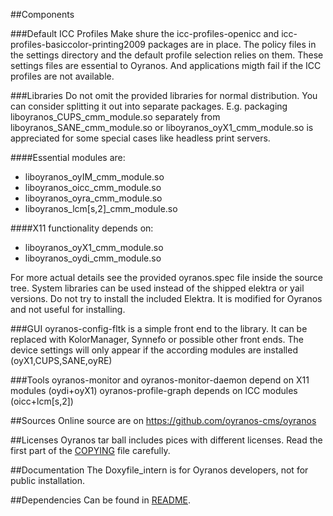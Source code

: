 ##Components


###Default ICC Profiles
Make shure the icc-profiles-openicc and icc-profiles-basiccolor-printing2009 
packages are in place. The policy files in the settings directory and the 
default profile selection relies on them. These settings files are essential 
to Oyranos. And applications migth fail if the ICC profiles are not available.


###Libraries
Do not omit the provided libraries for normal distribution. You can consider 
splitting it out into separate packages. E.g. 
packaging liboyranos_CUPS_cmm_module.so 
separately from liboyranos_SANE_cmm_module.so or liboyranos_oyX1_cmm_module.so 
is appreciated for some special cases like headless print servers.

####Essential modules are:
* liboyranos_oyIM_cmm_module.so
* liboyranos_oicc_cmm_module.so
* liboyranos_oyra_cmm_module.so
* liboyranos_lcm[s,2]_cmm_module.so

####X11 functionality depends on:
* liboyranos_oyX1_cmm_module.so
* liboyranos_oydi_cmm_module.so

For more actual details see the provided oyranos.spec file inside the source 
tree.
System libraries can be used instead of the shipped elektra or yail versions.
Do not try to install the included Elektra. It is modified for Oyranos and not 
useful for installing.


###GUI
oyranos-config-fltk is a simple front end to the library. It can be replaced 
with KolorManager, Synnefo or possible other front ends. The device settings
will only appear if the according modules are installed (oyX1,CUPS,SANE,oyRE)


###Tools
oyranos-monitor and oyranos-monitor-daemon depend on X11 modules (oydi+oyX1)
oyranos-profile-graph depends on lCC modules (oicc+lcm[s,2])


##Sources
Online source are on https://github.com/oyranos-cms/oyranos


##Licenses
Oyranos tar ball includes pices with different licenses.
Read the first part of the [COPYING](COPYING.md) file carefully. 


##Documentation
The Doxyfile_intern is for Oyranos developers, not for public installation.


##Dependencies
Can be found in [README](README.md).

